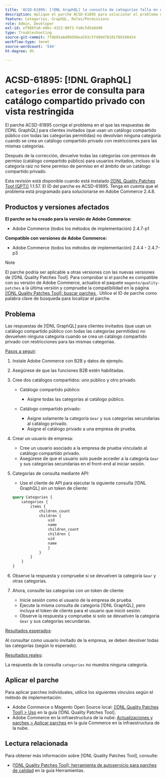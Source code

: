 ```yaml
---
title: 'ACSD-61895: [!DNL GraphQL] la consulta de categorías falla en el catálogo compartido privado con vista restringida'
description: Aplique el parche ACSD-61895 para solucionar el problema de Adobe Commerce donde  [!DNL GraphQL] las respuestas de los clientes invitados (que usan un catálogo compartido público con todas las categorías permitidas) no arrojaron ninguna categoría cuando se creó un catálogo compartido privado con restricciones para las mismas categorías.
feature: Categories, GraphQL, Roles/Permissions
role: Admin, Developer
exl-id: ef986fa6-e8bc-4322-80f2-fa0c5d5e8d40
type: Troubleshooting
source-git-commit: 7fdb02a6d89d50ea593c5fd99d78101f89198424
workflow-type: tm+mt
source-wordcount: '544'
ht-degree: 0%

---
```


# ACSD-61895: [!DNL GraphQL] `categories` error de consulta para catálogo compartido privado con vista restringida

El parche ACSD-61895 corrige el problema en el que las respuestas de [!DNL GraphQL] para clientes invitados (que usan un catálogo compartido público con todas las categorías permitidas) no devolvían ninguna categoría cuando se crea un catálogo compartido privado con restricciones para las mismas categorías.

Después de la corrección, devuelve todas las categorías con permisos de permiso (catálogo compartido público) para usuarios invitados, incluso si la categoría raíz no tiene permiso de permiso en el ámbito de un catálogo compartido privado.

Esta revisión está disponible cuando está instalado [[!DNL Quality Patches Tool (QPT)]](/help/tools/quality-patches-tool/quality-patches-tool-to-self-serve-quality-patches.md) 1.1.57. El ID del parche es ACSD-61895. Tenga en cuenta que el problema está programado para solucionarse en Adobe Commerce 2.4.8.

## Productos y versiones afectados

**El parche se ha creado para la versión de Adobe Commerce:**

* Adobe Commerce (todos los métodos de implementación) 2.4.7-p1

**Compatible con versiones de Adobe Commerce:**

* Adobe Commerce (todos los métodos de implementación) 2.4.4 - 2.4.7-p3

>[!NOTE]
>
>El parche podría ser aplicable a otras versiones con las nuevas versiones de [!DNL Quality Patches Tool]. Para comprobar si el parche es compatible con su versión de Adobe Commerce, actualice el paquete `magento/quality-patches` a la última versión y compruebe la compatibilidad en la página [[!DNL Quality Patches Tool]: buscar parches &#x200B;](https://experienceleague.adobe.com/tools/commerce-quality-patches/index.html?lang=es). Utilice el ID de parche como palabra clave de búsqueda para localizar el parche.

## Problema

Las respuestas de [!DNL GraphQL] para clientes invitados (que usan un catálogo compartido público con todas las categorías permitidas) no devuelven ninguna categoría cuando se crea un catálogo compartido privado con restricciones para las mismas categorías.

<u>Pasos a seguir</u>:

1. Instale Adobe Commerce con B2B y datos de ejemplo.
1. Asegúrese de que las funciones B2B estén habilitadas.
1. Cree dos catálogos compartidos: uno público y otro privado.

   * Catálogo compartido público:

      * Asigne todas las categorías al catálogo público.

   * Catálogo compartido privado:

      * Asigne solamente la categoría `Gear` y sus categorías secundarias al catálogo privado.
      * Asigne el catálogo privado a una empresa de prueba.

1. Crear un usuario de empresa:

   * Cree un usuario asociado a la empresa de prueba vinculado al catálogo compartido privado.
   * Asegúrese de que el usuario solo puede acceder a la categoría `Gear` y sus categorías secundarias en el front-end al iniciar sesión.

1. Categorías de consulta mediante API:

   * Use el cliente de API para ejecutar la siguiente consulta [!DNL GraphQL] sin un token de cliente:

   ```graphql
   query Categories { 
       categories { 
           items { 
               children_count 
               children { 
                   uid 
                   name 
                   children_count 
                   children { 
                   uid 
                   name 
                   } 
               } 
           } 
       } 
   }
   ```

1. Observe la respuesta y compruebe si se devuelven la categoría `Gear` y otras categorías.
1. Ahora, consulte las categorías con un token de cliente:

   * Inicie sesión como el usuario de la empresa de prueba.
   * Ejecute la misma consulta de categoría [!DNL GraphQL], pero incluya el token de cliente para el usuario que inició sesión.
   * Observe la respuesta y compruebe si solo se devuelven la categoría `Gear` y sus categorías secundarias.


<u>Resultados esperados</u>:

Al consultar como usuario invitado de la empresa, se deben devolver todas las categorías (según lo esperado).

<u>Resultados reales</u>:

La respuesta de la consulta `categories` no muestra ninguna categoría.

## Aplicar el parche

Para aplicar parches individuales, utilice los siguientes vínculos según el método de implementación:

* Adobe Commerce o Magento Open Source local: [[!DNL Quality Patches Tool] > Uso](/help/tools/quality-patches-tool/usage.md) en la guía [!DNL Quality Patches Tool].
* Adobe Commerce en la infraestructura de la nube: [Actualizaciones y parches > Aplicar parches](https://experienceleague.adobe.com/docs/commerce-cloud-service/user-guide/develop/upgrade/apply-patches.html?lang=es) en la guía Commerce en la infraestructura de la nube.


## Lectura relacionada

Para obtener más información sobre [!DNL Quality Patches Tool], consulte:

* [[!DNL Quality Patches Tool]: herramienta de autoservicio para parches de calidad](/help/tools/quality-patches-tool/quality-patches-tool-to-self-serve-quality-patches.md) en la guía Herramientas.
